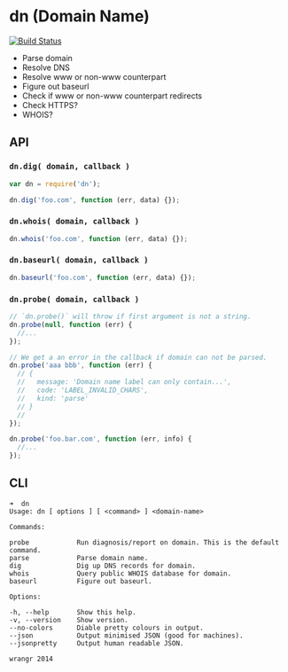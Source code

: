 # dn (Domain Name)

[![Build Status](https://magnum.travis-ci.com/wrangr/dn.svg?token=4uyuoxi9qhvAfjzUTB6y&branch=master)](https://magnum.travis-ci.com/wrangr/dn)

* Parse domain
* Resolve DNS
* Resolve www or non-www counterpart
* Figure out baseurl
* Check if www or non-www counterpart redirects
* Check HTTPS?
* WHOIS?


## API

### `dn.dig( domain, callback )`

```js
var dn = require('dn');

dn.dig('foo.com', function (err, data) {});
```

### `dn.whois( domain, callback )`

```js
dn.whois('foo.com', function (err, data) {});
```

### `dn.baseurl( domain, callback )`

```js
dn.baseurl('foo.com', function (err, data) {});
```

### `dn.probe( domain, callback )`

```js
// `dn.probe()` will throw if first argument is not a string.
dn.probe(null, function (err) {
  //...
});

// We get a an error in the callback if domain can not be parsed.
dn.probe('aaa bbb', function (err) {
  // {
  //   message: 'Domain name label can only contain...',
  //   code: 'LABEL_INVALID_CHARS',
  //   kind: 'parse'
  // }
  //
});

dn.probe('foo.bar.com', function (err, info) {
  //...
});
```

## CLI

```
➜  dn
Usage: dn [ options ] [ <command> ] <domain-name>

Commands:

probe            Run diagnosis/report on domain. This is the default command.
parse            Parse domain name.
dig              Dig up DNS records for domain.
whois            Query public WHOIS database for domain.
baseurl          Figure out baseurl.

Options:

-h, --help       Show this help.
-v, --version    Show version.
--no-colors      Diable pretty colours in output.
--json           Output minimised JSON (good for machines).
--jsonpretty     Output human readable JSON.

wrangr 2014
```

